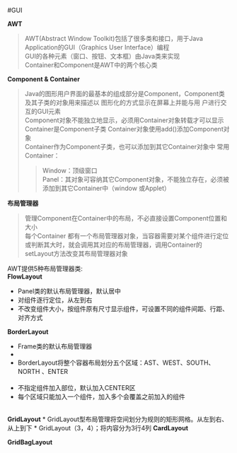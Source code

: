 
#GUI

<b>AWT</b>
>AWT(Abstract Window Toolkit)包括了很多类和接口，用于Java Application的GUI（Graphics User Interface）编程    
>GUI的各种元素（窗口、按钮、文本框）由Java类来实现    
>Container和Component是AWT中的两个核心类

<b>Component & Container</b>

>Java的图形用户界面的最基本的组成部分是Component，Component类及其子类的对象用来描述以 
图形化的方式显示在屏幕上并能与用  户进行交互的GUI元素    
>Component对象不能独立地显示，必须用Container对象转载才可以显示    
>Container是Component子类
>Container对象使用add()添加Component对象      
>Container作为Component子类，也可以添加到其它Container对象中
>常用Container：
>>Window：顶级窗口   
>>Panel：其对象可容纳其它Component对象，不能独立存在，必须被添加到其它Container中（window 或Applet）


<b>布局管理器</b>
> 管理Component在Container中的布局，不必直接设置Component位置和大小    
>每个Container 都有一个布局管理器对象，当容器需要对某个组件进行定位或判断其大时，就会调用其对应的布局管理器，调用Container的setLayout方法改变其布局管理器对象

AWT提供5种布局管理器类:    
<b>FlowLayout</b>
<ul>
<li>Panel类的默认布局管理器，默认居中</li>        
<li>对组件逐行定位，从左到右</li>               
<li>不改变组件大小，按组件原有尺寸显示组件，可设置不同的组件间距、行距、对齐方式</li>    
   </ul> 
<b>BorderLayout</b>    
<ul>
<li>Frame类的默认布局管理器 <li>   
<li>BorderLayout将整个容器布局划分五个区域：AST、WEST、SOUTH、NORTH 、ENTER</li>  
<li>不指定组件加入部位，默认加入CENTER区</li>    
<li>每个区域只能加入一个组件，加入多个会覆盖之前加入的组件</li>     
   </ul>
<b>GridLayout</b> 
* GridLayout型布局管理将空间划分为规则的矩形网格。从左到右、从上到下
* GridLayout（3，4）；将内容分为3行4列
<b>CardLayout</b>    

<b>GridBagLayout</b>    


